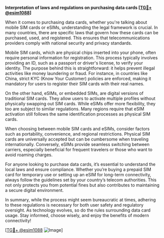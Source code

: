 **Interpretation of laws and regulations on purchasing data cards [[TG💪+ @esim1088](https://t.me/s/esim1088)]**

When it comes to purchasing data cards, whether you're talking about mobile SIM cards or eSIMs, understanding the legal framework is crucial. In many countries, there are specific laws that govern how these cards can be purchased, used, and registered. This ensures that telecommunications providers comply with national security and privacy standards.

Mobile SIM cards, which are physical chips inserted into your phone, often require personal information for registration. This process typically involves providing an ID, such as a passport or driver's license, to verify your identity. The purpose behind this is straightforward: it helps prevent illegal activities like money laundering or fraud. For instance, in countries like China, strict KYC (Know Your Customer) policies are enforced, making it mandatory for users to register their SIM cards with their real names.

On the other hand, eSIMs, or embedded SIMs, are digital versions of traditional SIM cards. They allow users to activate multiple profiles without physically swapping out SIM cards. While eSIMs offer more flexibility, they too are subject to similar regulations. Many regions require that eSIM activation still follows the same identification processes as physical SIM cards.

When choosing between mobile SIM cards and eSIMs, consider factors such as portability, convenience, and regional restrictions. Physical SIM cards are universally accepted but can be cumbersome when traveling internationally. Conversely, eSIMs provide seamless switching between carriers, especially beneficial for frequent travelers or those who want to avoid roaming charges.

For anyone looking to purchase data cards, it’s essential to understand the local laws and ensure compliance. Whether you’re buying a prepaid SIM card for temporary use or setting up an eSIM for long-term connectivity, always follow the guidelines set by your country’s telecom authorities. This not only protects you from potential fines but also contributes to maintaining a secure digital environment.

In summary, while the process might seem bureaucratic at times, adhering to these regulations is necessary for both user safety and regulatory oversight. As technology evolves, so do the rules surrounding data card usage. Stay informed, choose wisely, and enjoy the benefits of modern connectivity!

[[TG💪+ @esim1088](https://t.me/s/esim1088) ![Image](https://i.postimg.cc/Y0z9fWf4/image.png)]